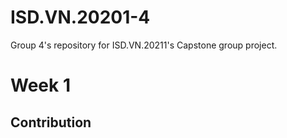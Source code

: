 # ISD.VN.20201-4
Group 4's repository for ISD.VN.20211's Capstone group project.

# Week 1
## Contribution
